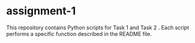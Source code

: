 # assignment-1
This repository contains Python scripts for Task 1 and Task 2 . Each script performs a specific function described in the README file.
